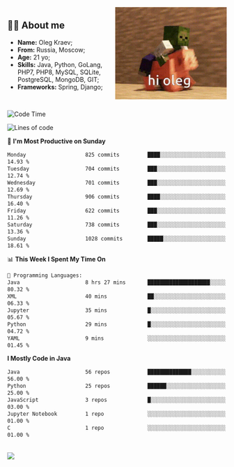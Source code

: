 <img align="right" height="211" width="256" src="res/hi-oleg.gif">
<div>
	<h2>👨‍💻 About me</h2>
	<ul align="left">
	    <li><strong>Name:</strong> Oleg Kraev;</li>
	    <li><strong>From:</strong> Russia, Moscow;</li>
	    <li><strong>Age:</strong> 21 yo;</li>
	    <li><strong>Skills:</strong> Java, Python, GoLang, PHP7, PHP8, MySQL, SQLite, PostgreSQL, MongoDB, GIT;</li>
	    <li><strong>Frameworks:</strong> Spring, Django;</li>
	</ul>
</div>
<br>

<!--START_SECTION:waka-->
![Code Time](http://img.shields.io/badge/Code%20Time-1%2C149%20hrs%2047%20mins-blue)

![Lines of code](https://img.shields.io/badge/From%20Hello%20World%20I%27ve%20Written-1.9%20million%20lines%20of%20code-blue)

📅 **I'm Most Productive on Sunday** 

```text
Monday                   825 commits         ████░░░░░░░░░░░░░░░░░░░░░   14.93 % 
Tuesday                  704 commits         ███░░░░░░░░░░░░░░░░░░░░░░   12.74 % 
Wednesday                701 commits         ███░░░░░░░░░░░░░░░░░░░░░░   12.69 % 
Thursday                 906 commits         ████░░░░░░░░░░░░░░░░░░░░░   16.40 % 
Friday                   622 commits         ███░░░░░░░░░░░░░░░░░░░░░░   11.26 % 
Saturday                 738 commits         ███░░░░░░░░░░░░░░░░░░░░░░   13.36 % 
Sunday                   1028 commits        █████░░░░░░░░░░░░░░░░░░░░   18.61 % 
```


📊 **This Week I Spent My Time On** 

```text
💬 Programming Languages: 
Java                     8 hrs 27 mins       ████████████████████░░░░░   80.32 % 
XML                      40 mins             ██░░░░░░░░░░░░░░░░░░░░░░░   06.33 % 
Jupyter                  35 mins             █░░░░░░░░░░░░░░░░░░░░░░░░   05.67 % 
Python                   29 mins             █░░░░░░░░░░░░░░░░░░░░░░░░   04.72 % 
YAML                     9 mins              ░░░░░░░░░░░░░░░░░░░░░░░░░   01.45 % 
```

**I Mostly Code in Java** 

```text
Java                     56 repos            ██████████████░░░░░░░░░░░   56.00 % 
Python                   25 repos            ██████░░░░░░░░░░░░░░░░░░░   25.00 % 
JavaScript               3 repos             █░░░░░░░░░░░░░░░░░░░░░░░░   03.00 % 
Jupyter Notebook         1 repo              ░░░░░░░░░░░░░░░░░░░░░░░░░   01.00 % 
C                        1 repo              ░░░░░░░░░░░░░░░░░░░░░░░░░   01.00 % 
```




<!--END_SECTION:waka-->

<br>
<img align="center" src="https://wakatime.com/share/@hteppl/18a68a4e-e1fb-41eb-b9f2-e999d76b9bac.svg">

